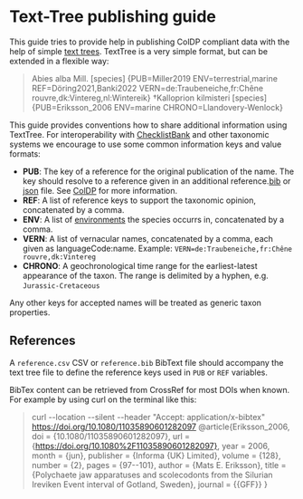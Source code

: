 # Text-Tree publishing guide
This guide tries to provide help in publishing ColDP compliant data with the help of simple [text trees](https://github.com/gbif/text-tree).
TextTree is a very simple format, but can be extended in a flexible way:

> Abies alba Mill. [species] {PUB=Miller2019 ENV=terrestrial,marine REF=Döring2021,Banki2022 VERN=de:Traubeneiche,fr:Chêne rouvre,dk:Vintereg,nl:Wintereik}
> †Kalloprion kilmisteri [species] {PUB=Eriksson_2006 ENV=marine CHRONO=Llandovery-Wenlock}

This guide provides conventions how to share additional information using TextTree.
For interoperability with [ChecklistBank](https://www.checklistbank.org) and other taxonomic systems we encourage to use some common information keys and value formats:

 - **PUB**: The key of a reference for the original publication of the name. The key should resolve to a reference given in an additional reference.[bib](https://github.com/CatalogueOfLife/coldp/blob/master/README.md#reference-bibtex) or [json](https://github.com/CatalogueOfLife/coldp/blob/master/README.md#reference-json-csl) file. See [ColDP](https://github.com/CatalogueOfLife/coldp/blob/master/README.md#reference) for more information. 
 - **REF**: A list of reference keys to support the taxonomic opinion, concatenated by a comma. 
 - **ENV**: A list of [environments](/docs/README.md#environment) the species occurrs in, concatenated by a comma. 
 - **VERN**: A list of vernacular names, concatenated by a comma, each given as languageCode:name. Example: ```VERN=de:Traubeneiche,fr:Chêne rouvre,dk:Vintereg```
 - **CHRONO**: A geochronological time range for the earliest-latest appearance of the taxon. The range is delimited by a hyphen, e.g. `Jurassic-Cretaceous`

Any other keys for accepted names will be treated as generic taxon properties.

## References
A `reference.csv` CSV or `reference.bib` BibText file should accompany the text tree file 
to define the reference keys used in `PUB` or `REF` variables.

BibTex content can be retrieved from CrossRef for most DOIs when known.
For example by using curl on the terminal like this:
> curl --location --silent --header "Accept: application/x-bibtex" https://doi.org/10.1080/11035890601282097 
> @article{Eriksson_2006,
    doi = {10.1080/11035890601282097},
    url = {https://doi.org/10.1080%2F11035890601282097},
    year = 2006,
    month = {jun},
    publisher = {Informa {UK} Limited},
    volume = {128},
    number = {2},
    pages = {97--101},
    author = {Mats E. Eriksson},
    title = {Polychaete jaw apparatuses and scolecodonts from the Silurian Ireviken Event interval of Gotland, Sweden},
    journal = {{GFF}}
}